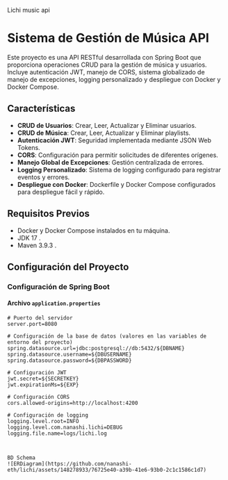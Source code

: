 Lichi music api
# Sistema de Gestión de Música API

Este proyecto es una API RESTful desarrollada con Spring Boot que proporciona operaciones CRUD para la gestión de música y usuarios. Incluye autenticación JWT, manejo de CORS, sistema globalizado de manejo de excepciones, logging personalizado y despliegue con Docker y Docker Compose.

## Características

- **CRUD de Usuarios**: Crear, Leer, Actualizar y Eliminar usuarios.
- **CRUD de Música**: Crear, Leer, Actualizar y Eliminar playlists.
- **Autenticación JWT**: Seguridad implementada mediante JSON Web Tokens.
- **CORS**: Configuración para permitir solicitudes de diferentes orígenes.
- **Manejo Global de Excepciones**: Gestión centralizada de errores.
- **Logging Personalizado**: Sistema de logging configurado para registrar eventos y errores.
- **Despliegue con Docker**: Dockerfile y Docker Compose configurados para despliegue fácil y rápido.

## Requisitos Previos

- Docker y Docker Compose instalados en tu máquina.
- JDK 17 .
- Maven 3.9.3 .

## Configuración del Proyecto

### Configuración de Spring Boot

#### Archivo `application.properties`

```properties
# Puerto del servidor
server.port=8080

# Configuración de la base de datos (valores en las variables de entorno del proyecto)
spring.datasource.url=jdbc:postgresql://db:5432/${DBNAME}
spring.datasource.username=${DBUSERNAME}
spring.datasource.password=${DBPASSWORD}

# Configuración JWT
jwt.secret=${SECRETKEY}
jwt.expirationMs=${EXP}

# Configuración CORS
cors.allowed-origins=http://localhost:4200

# Configuración de logging
logging.level.root=INFO
logging.level.com.nanashi.lichi=DEBUG
logging.file.name=logs/lichi.log



BD Schema
![ERDiagram](https://github.com/nanashi-eth/lichi/assets/148278933/76725e40-a39b-41e6-93b0-2c1c1586c1d7)
